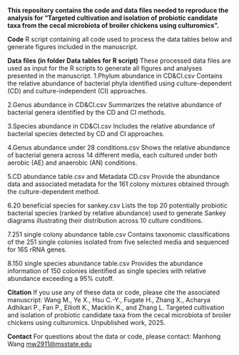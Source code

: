 
**This repository contains the code and data files needed to reproduce the analysis for “Targeted cultivation and isolation of probiotic candidate taxa from the cecal microbiota of broiler chickens using culturomics”.**

**Code**
R script containing all code used to process the data tables below and generate figures included in the manuscript.

**Data files (in folder Data tables for R script)**
These processed data files are used as input for the R scripts to generate all figures and analyses presented in the manuscript.
1.Phylum abundance in CD&CI.csv
Contains the relative abundance of bacterial phyla identified using culture-dependent (CD) and culture-independent (CI) approaches.

2.Genus abundance in CD&CI.csv
Summarizes the relative abundance of bacterial genera identified by the CD and CI methods.

3.Species abundance in CD&CI.csv
Includes the relative abundance of bacterial species detected by CD and CI approaches.

4.Genus abundance under 28 conditions.csv
Shows the relative abundance of bacterial genera across 14 different media, each cultured under both aerobic (AE) and anaerobic (AN) conditions.

5.CD abundance table.csv and Metadata CD.csv
Provide the abundance data and associated metadata for the 161 colony mixtures obtained through the culture-dependent method.

6.20 beneficial species for sankey.csv
Lists the top 20 potentially probiotic bacterial species (ranked by relative abundance) used to generate Sankey diagrams illustrating their distribution across 10 culture conditions.

7.251 single colony abundance table.csv
Contains taxonomic classifications of the 251 single colonies isolated from five selected media and sequenced for 16S rRNA genes.

8.150 single species abundance table.csv
Provides the abundance information of 150 colonies identified as single species with relative abundance exceeding a 95% cutoff.

**Citation**
If you use any of these data or code, please cite the associated manuscript:
Wang M., Ye X., Hsu C.-Y., Fugate H., Zhang X., Acharya Adhikari P., Fan P., Elliott K., Macklin K., and Zhang L.
Targeted cultivation and isolation of probiotic candidate taxa from the cecal microbiota of broiler chickens using culturomics.
Unpublished work, 2025.



**Contact**
For questions about the data or code, please contact:
Manhong Wang
mw2911@msstate.edu

